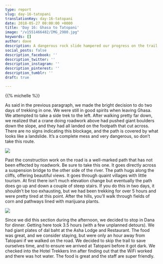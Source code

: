 ```yaml
---
type: report
slug: day-16-tatopani
translationKey: day-16-tatopani
date: 2018-05-27 00:00:00 +0000
title: 'Day 16: Ghasa to Tatopani'
image: "/v1551466482/IMG_2980.jpg"
keywords: []
author: dave
description: A dangerous rock slide hampered our progress on the trail to Tatopani, ane we were exhausted by the end.
social_posts: false
description_facebook: ''
description_twitter: ''
description_instagram: ''
description_pinterest: ''
description_tumblr: ''
draft: true

---
```

{{% michelle %}}

As said in the previous paragraph, we made the bright decision to do two days of trekking in one. We were still in good spirits when leaving Ghasa. We attempted to take a side trek to the left. After walking pretty far down, we realized that a crane doing roadwork above had pushed giant boulders down the slope, and they had all landed on the footpath that cut across. There are no signs indicating this blockage, and the path is covered by what looks like a landslide. It’s a complete mess and very dangerous, so don’t take this route.

![](https://res.cloudinary.com/wildernessprime/image/upload/w_800,dpr_auto/v1551466482/IMG_2980.jpg)

Past the construction work on the road is a well-marked path that has not been effected by roadwork. Be sure to take this one. It goes directly across a suspension bridge to the other side of the river. The path hugs along the cliffs, offering beautiful views. It goes through quaint villages with little tourism. At first there isn’t much elevation change but eventually the path does go up and down a couple of steep stairs. If you do this in two days, it shouldn’t be too exhausting, but we had been trekking for over 5 hours and were pretty tired at this point. After the hills, you’ll walk through fields of corn and pathways lined with marijuana plants.

![](https://res.cloudinary.com/wildernessprime/image/upload/w_800,dpr_auto/v1551466515/IMG_2983.jpg)

Since we did this section during the afternoon, we decided to stop in Dana for dinner. Getting here took 3.5 hours (with a few unplanned detours). We had giant plates of dal baht at the Asha Lodge and Restaurant. The food was great, and we consider staying, but were only an hour away from Tatopani if we walked on the road. We decided to skip the trail to save ourselves time, and to ensure we arrived at Tatopani before it got dark. We checked into the Hotel Trekkers Inn after finding out that the WiFi worked and there was hot water. The food is great and the staff are super friendly.